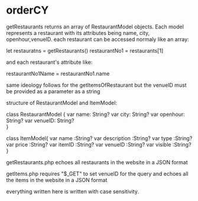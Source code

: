 # orderCY

getRestaurants returns an array of RestaurantModel objects. Each model represents a restaurant with its attributes being name, city, openhour,venueID. each restaurant can be accessed normaly like an array:

let restauratns = getRestaurants()
restaurantNo1 = restaurants[1]

and each restaurant's attribute like:

restaurantNo1Name = restaurantNo1.name

same ideology follows for the getItemsOfRestaurant but the venueID must be provided as a parameter as a string

structure of RestaurantModel and ItemModel:

class RestaurantModel {
    var name: String?
    var city: String?
    var openhour: String?
    var venueID: String?    
    }
 
class ItemModel{
    var name :String?
    var description :String?
    var type :String?
    var price :String?
    var itemID :String?
    var venueID :String?
    var visible :String?
    }


getRestaurants.php echoes all restaurants in the website in a JSON format


getItems.php requires "$_GET" to set venueID for the query and echoes all the items in the website in a JSON format









everything written here is written with case sensitivity.



